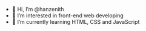 - 👋 Hi, I’m @hanzenith
- 👀 I’m interested in front-end web developing
- 🌱 I’m currently learning HTML, CSS and JavaScript 
<!---
hanzenith/hanzenith is a ✨ special ✨ repository because its `README.md` (this file) appears on your GitHub profile.
You can click the Preview link to take a look at your changes.
--->
